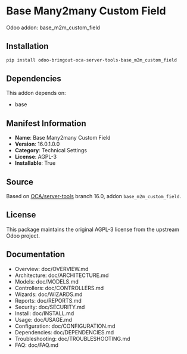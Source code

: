 # Base Many2many Custom Field

Odoo addon: base_m2m_custom_field

## Installation

```bash
pip install odoo-bringout-oca-server-tools-base_m2m_custom_field
```

## Dependencies

This addon depends on:
- base

## Manifest Information

- **Name**: Base Many2many Custom Field
- **Version**: 16.0.1.0.0
- **Category**: Technical Settings
- **License**: AGPL-3
- **Installable**: True

## Source

Based on [OCA/server-tools](https://github.com/OCA/server-tools) branch 16.0, addon `base_m2m_custom_field`.

## License

This package maintains the original AGPL-3 license from the upstream Odoo project.

## Documentation

- Overview: doc/OVERVIEW.md
- Architecture: doc/ARCHITECTURE.md
- Models: doc/MODELS.md
- Controllers: doc/CONTROLLERS.md
- Wizards: doc/WIZARDS.md
- Reports: doc/REPORTS.md
- Security: doc/SECURITY.md
- Install: doc/INSTALL.md
- Usage: doc/USAGE.md
- Configuration: doc/CONFIGURATION.md
- Dependencies: doc/DEPENDENCIES.md
- Troubleshooting: doc/TROUBLESHOOTING.md
- FAQ: doc/FAQ.md
